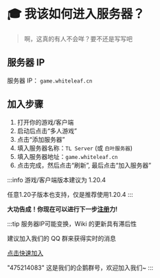 # 🎓 我该如何进入服务器？
> 啊，这真的有人不会咩？要不还是写写吧

## 服务器 IP

服务器 IP： `game.whiteleaf.cn`

## 加入步骤

1. 打开你的游戏/客户端
2. 启动后点击“多人游戏”
3. 点击“添加服务器”
4. 填入服务器名称：`TL Server` (或 `白叶服务器`)
5. 填入服务器地址：`game.whiteleaf.cn`
6. 点击完成，然后点击“刷新”, 最后点击“加入服务器”

:::info
游戏/客户端版本建议为 1.20.4

任意1.20子版本也支持，仅是推荐使用1.20.4
:::


**大功告成！你现在可以进行下一步[注册](register-and-login)力!**

:::tip
服务器IP可能变换，Wiki 的更新具有滞后性

建议加入我们的 QQ 群来获得实时的消息

[点击快速加入](https://qm.qq.com/cgi-bin/qm/qr?authKey=7ZQ6%2B%2BWUs3g51uI5ZEzhy2L8StdlByYmey3OlI5hptnZ7ZcpY56DNAxyVfeslfG1&k=rJXIx028xb5dIzESWr6V4K8H_8_horSN&noverify=0)

"475214083" 这是我们的企鹅群号，欢迎加入我们\~
:::
